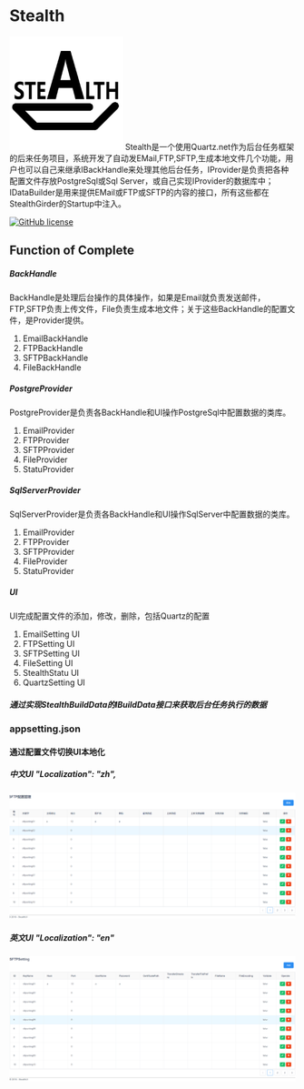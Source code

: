 ﻿# Stealth
<img src="https://github.com/ProgrameLife/Stealth/blob/master/StealthSolution/Images/Stealth.png" alt="GitHub" title="Ocelot.JwtAuthorize" width="200" height="200" />
Stealth是一个使用Quartz.net作为后台任务框架的后来任务项目，系统开发了自动发EMail,FTP,SFTP,生成本地文件几个功能，用户也可以自己来继承IBackHandle来处理其他后台任务，IProvider是负责把各种配置文件存放PostgreSql或Sql Server，或自己实现IProvider的数据库中；IDataBuilder是用来提供EMail或FTP或SFTP的内容的接口，所有这些都在StealthGirder的Startup中注入。

[![GitHub license](https://img.shields.io/badge/license-MIT-blue.svg)](https://github.com/ProgrameLife/Stealth/blob/master/License)

## Function of Complete
##### BackHandle
BackHandle是处理后台操作的具体操作，如果是Email就负责发送邮件，FTP,SFTP负责上传文件，File负责生成本地文件；关于这些BackHandle的配置文件，是Provider提供。
1. EmailBackHandle
2. FTPBackHandle
3. SFTPBackHandle
4. FileBackHandle

##### PostgreProvider
PostgreProvider是负责各BackHandle和UI操作PostgreSql中配置数据的类库。
1. EmailProvider
2. FTPProvider
3. SFTPProvider
4. FileProvider
5. StatuProvider

##### SqlServerProvider
SqlServerProvider是负责各BackHandle和UI操作SqlServer中配置数据的类库。
1. EmailProvider
2. FTPProvider
3. SFTPProvider
4. FileProvider
5. StatuProvider

##### UI
UI完成配置文件的添加，修改，删除，包括Quartz的配置
1. EmailSetting UI
2. FTPSetting UI
3. SFTPSetting UI
4. FileSetting UI
5. StealthStatu UI
6. QuartzSetting UI

##### 通过实现StealthBuildData的IBuildData接口来获取后台任务执行的数据

### appsetting.json

#### 通过配置文件切换UI本地化
##### 中文UI  "Localization": "zh",
<img src="https://github.com/ProgrameLife/Stealth/blob/master/StealthSolution/Images/SFTPSetting.zh.png" alt="GitHub" title="Ocelot.JwtAuthorize" width="600"/>



##### 英文UI "Localization": "en"

<img src="https://github.com/ProgrameLife/Stealth/blob/master/StealthSolution/Images/SFTPSetting.en.png" alt="GitHub" title="Ocelot.JwtAuthorize" width="600"/>
